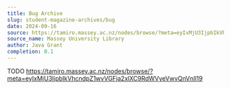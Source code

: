 ```yaml
---
title: Bug Archive
slug: student-magazine-archives/bug
date: 2024-09-16
source: https://tamiro.massey.ac.nz/nodes/browse/?meta=eyIxMjU3IjpbIkVhcndpZ1wvVGFja2xlXC9RdWVyeVwvQnVnIl19
source_name: Massey University Library
author: Java Grant
completion: 0.1
---
```


TODO
https://tamiro.massey.ac.nz/nodes/browse/?meta=eyIxMjU3IjpbIkVhcndpZ1wvVGFja2xlXC9RdWVyeVwvQnVnIl19

<script src="/table-of-contents.js"></script>
